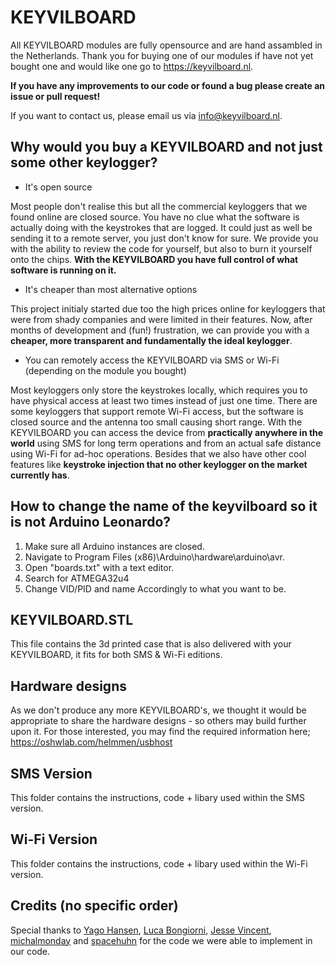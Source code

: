 # KEYVILBOARD
All KEYVILBOARD modules are fully opensource and are hand assambled in the Netherlands. Thank you for buying one of our modules if have not yet bought one and would like one go to https://keyvilboard.nl. 

**If you have any improvements to our code or found a bug please create an issue or pull request!**

If you want to contact us, please email us via [info@keyvilboard.nl](mailto:info@keyvilboard.nl).

## Why would you buy a KEYVILBOARD and not just some other keylogger?

- It's open source

Most people don't realise this but all the commercial keyloggers that we found online are closed source. You have no clue what the software is actually doing with the keystrokes that are logged. It could just as well be sending it to a remote server, you just don't know for sure. We provide you with the ability to review the code for yourself, but also to burn it yourself onto the chips. **With the KEYVILBOARD you have full control of what software is running on it.**

- It's cheaper than most alternative options

This project initialy started due too the high prices online for keyloggers that were from shady companies and were limited in their features. Now, after months of development and (fun!) frustration, we can provide you with a **cheaper, more transparent and fundamentally the ideal keylogger**.  

- You can remotely access the KEYVILBOARD via SMS or Wi-Fi (depending on the module you bought)

Most keyloggers only store the keystrokes locally, which requires you to have physical access at least two times instead of just one time. There are some keyloggers that support remote Wi-Fi access, but the software is closed source and the antenna too small causing short range. With the KEYVILBOARD you can access the device from **practically anywhere in the world** using SMS for long term operations and from an actual safe distance using Wi-Fi for ad-hoc operations. Besides that we also have other cool features like **keystroke injection that no other keylogger on the market currently has**.

## How to change the name of the keyvilboard so it is not Arduino Leonardo?
1. Make sure all Arduino instances are closed.
2. Navigate to Program Files (x86)\Arduino\hardware\arduino\avr.
3. Open "boards.txt" with a text editor. 
4. Search for ATMEGA32u4
5. Change VID/PID and name Accordingly to what you want to be.

## KEYVILBOARD.STL
This file contains the 3d printed case that is also delivered with your KEYVILBOARD, it fits for both SMS & Wi-Fi editions. 

## Hardware designs
As we don't produce any more KEYVILBOARD's, we thought it would be appropriate to share the hardware designs - so others may build further upon it. For those interested, you may find the required information here; https://oshwlab.com/helmmen/usbhost

## SMS Version
This folder contains the instructions, code + libary used within the SMS version.

## Wi-Fi Version
This folder contains the instructions, code + libary used within the Wi-Fi version.

## Credits (no specific order)
Special thanks to [Yago Hansen](https://github.com/yadox666), [Luca Bongiorni](https://github.com/whid-injector), [Jesse Vincent](https://github.com/obra), [michalmonday](https://github.com/michalmonday) and [spacehuhn](https://github.com/spacehuhn) for the code we were able to implement in our code. 
